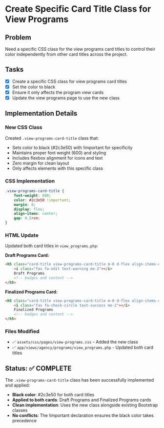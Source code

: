 # Create Specific Card Title Class for View Programs

## Problem
Need a specific CSS class for the view programs card titles to control their color independently from other card titles across the project.

## Tasks
- [x] Create a specific CSS class for view programs card titles
- [x] Set the color to black
- [x] Ensure it only affects the program view cards
- [x] Update the view programs page to use the new class

## Implementation Details

### New CSS Class
Created `.view-programs-card-title` class that:
- Sets color to black (#2c3e50) with !important for specificity
- Maintains proper font weight (600) and styling
- Includes flexbox alignment for icons and text
- Zero margin for clean layout
- Only affects elements with this specific class

### CSS Implementation
```css
.view-programs-card-title {
    font-weight: 600;
    color: #2c3e50 !important;
    margin: 0;
    display: flex;
    align-items: center;
    gap: 0.5rem;
}
```

### HTML Update
Updated both card titles in `view_programs.php`:

**Draft Programs Card:**
```html
<h5 class="card-title view-programs-card-title m-0 d-flex align-items-center">
    <i class="fas fa-edit text-warning me-2"></i>
    Draft Programs 
    <!-- badges and content -->
</h5>
```

**Finalized Programs Card:**
```html
<h5 class="card-title view-programs-card-title m-0 d-flex align-items-center">
    <i class="fas fa-check-circle text-success me-2"></i>
    Finalized Programs 
    <!-- badges and content -->
</h5>
```

### Files Modified
- ✅ `assets/css/pages/view-programs.css` - Added the new class
- ✅ `app/views/agency/programs/view_programs.php` - Updated both card titles

## Status: ✅ COMPLETE

The `.view-programs-card-title` class has been successfully implemented and applied:
- **Black color**: #2c3e50 for both card titles
- **Applied to both cards**: Draft Programs and Finalized Programs cards
- **Clean implementation**: Uses the new class alongside existing Bootstrap classes
- **No conflicts**: The !important declaration ensures the black color takes precedence
